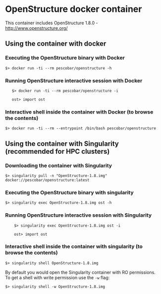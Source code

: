 # OpenStructure docker container

This container includes OpenStructure 1.8.0 - http://www.openstructure.org/

## Using the container with docker

### Executing the OpenStructure binary with Docker

   `$> docker run -ti --rm pescobar/openstructure -h`

### Running OpenStructure interactive session with Docker
   
```
   $> docker run -ti --rm pescobar/openstructure -i 

   ost> import ost

```

### Interactive shell inside the container with Docker (to browse the contents)

   `$> docker run -ti --rm --entrypoint /bin/bash pescobar/openstructure`


## Using the container with Singularity (recommended for HPC clusters)

### Downloading the container with Singularity

   `$> singularity pull -n "OpenStructure-1.8.img" docker://pescobar/openstructure:latest`

### Executing the OpenStructure binary with singularity

   `$> singularity exec OpenStructure-1.8.img ost -h`

### Running OpenStructure interactive session with Singularity

```
    $> singularity exec OpenStructure-1.8.img ost -i

    ost> import ost
```

### Interactive shell inside the container with singularity (to browse the contents)

   `$> singularity shell OpenStructure-1.8.img`

By default you would open the Singularity container with RO permissions. To get a shell with
write permission use the `-w` flag:

   `$> singularity shell -w OpenStructure-1.8.img`

